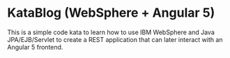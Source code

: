 # KataBlog (WebSphere + Angular 5)
This is a simple code kata to learn how to use IBM WebSphere and Java JPA/EJB/Servlet to create a REST application that can later interact with an Angular 5 frontend.
